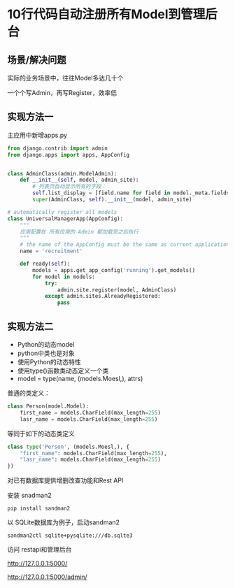 # 10行代码自动注册所有Model到管理后台

## 场景/解决问题

实际的业务场景中，往往Model多达几十个

一个个写Admin，再写Register，效率低

## 实现方法一

主应用中新增apps.py

```python
from django.contrib import admin
from django.apps import apps, AppConfig


class AdminClass(admin.ModelAdmin):
    def __init__(self, model, admin_site):
        # 列表页自动显示所有的字段：
        self.list_display = [field.name for field in model._meta.fields]
        super(AdminClass, self).__init__(model, admin_site)

# automatically register all models
class UniversalManagerApp(AppConfig):
    """
    应用配置在 所有应用的 Admin 都加载完之后执行
    """
    # the name of the AppConfig must be the same as current application
    name = 'recruitment'

    def ready(self):
        models = apps.get_app_config('running').get_models() 
        for model in models:
            try:
                admin.site.register(model, AdminClass)
            except admin.sites.AlreadyRegistered:
                pass
```

## 实现方法二

* Python的动态model
* python中类也是对象
* 使用Python的动态特性
* 使用type()函数类动态定义一个类
* model = type(name, (models.Moesl,), attrs)

普通的类定义：

```python
class Person(model.Model):
    first_name = models.CharField(max_length=255)
    lasr_name = models.CharField(max_length=255)
```

等同于如下的动态类定义

```python
class type('Person', (models.Moesl,), {
    "first_name": models.CharField(max_length=255),
    "lasr_name": models.CharField(max_length=255)
})
```

对已有数据库提供增删改查功能和Rest API

安装 snadman2

```shell
pip install sandman2
```

以 SQLite数据库为例子，启动sandman2

```shell
sandman2ctl sqlite+pysqlite:///db.sqlte3
```

访问 restapi和管理后台

http://127.0.0.1:5000/

http://127.0.0.1:5000/admin/